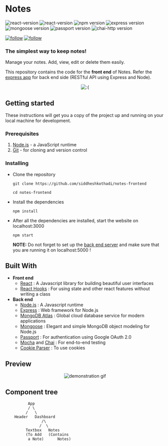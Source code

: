 # Notes

<p>
<img src='https://img.shields.io/badge/node%20%20-v%5E12.18.0-brightgreen' alt='react-version'/>
<img src='https://img.shields.io/badge/dynamic/json?color=%2361DBFB&label=react%20%20&prefix=v&query=dependencies.react&suffix=%20%20&url=https%3A%2F%2Fraw.githubusercontent.com%2Fsiddheshkothadi%2Fnotes-frontend%2Fmaster%2Fpackage.json' alt='react-version'/>
<img src='https://img.shields.io/badge/dynamic/json?color=green&label=npm%20%20&prefix=v&query=dependencies.npm&suffix=%20%20&url=https%3A%2F%2Fraw.githubusercontent.com%2Fsiddheshkothadi%2Fnotes-frontend%2Fmaster%2Fpackage.json' alt='npm version'/>
<img src='https://img.shields.io/badge/dynamic/json?color=%23A9A9A9&label=express%20%20&prefix=v&query=dependencies.express&suffix=%20%20&url=https%3A%2F%2Fraw.githubusercontent.com%2Fsiddheshkothadi%2Fnotes-backend%2Fmaster%2Fpackage.json' alt='express version'/>
<img src='https://img.shields.io/badge/dynamic/json?color=%23841F27&label=mongoose%20%20&prefix=v&query=dependencies.mongoose&suffix=%20%20&url=https%3A%2F%2Fraw.githubusercontent.com%2Fsiddheshkothadi%2Fnotes-backend%2Fmaster%2Fpackage.json' alt='mongoose version'/>
<img src='https://img.shields.io/badge/dynamic/json?color=%2332CD32&label=passport%20%20&prefix=v&query=dependencies.passport&suffix=%20%20&url=https%3A%2F%2Fraw.githubusercontent.com%2Fsiddheshkothadi%2Fnotes-backend%2Fmaster%2Fpackage.json' alt='passport version'/>
<img src='https://img.shields.io/badge/dynamic/json?color=%23805A46&label=chai-http&prefix=v&query=dependencies%5B%27chai-http%27%5D&suffix=%20%20&url=https%3A%2F%2Fraw.githubusercontent.com%2Fsiddheshkothadi%2Fnotes-backend%2Fmaster%2Fpackage.json' alt='chai-http version'/>

<a href='https://github.com/siddheshkothadi/'><img src='https://img.shields.io/github/followers/siddheshkothadi?label=Follow&style=social' alt='follow'/></a>
<a href='https://twitter.com/siddhesh_kt'><img src='https://img.shields.io/twitter/follow/siddhesh_kt?label=Follow%20siddhesh_kt&style=social' alt='follow'/></a>
</p>

### The simplest way to keep notes!

<p>Manage your notes. Add, view, edit or delete them easily.</p>
<p>This repository contains the code for the <b>front end</b> of Notes. Refer the <a href='https://github.com/siddheshkothadi/notes-backend'>express app</a> for back end side (RESTful API using Express and Node).</p>

<p align='center'>
  <img src='https://github.com/siddheshkothadi/notes-frontend/blob/preview/preview/Notes-Intro.gif' alt=':(' />
</p>

## Getting started

<p>These instructions will get you a copy of the project up and running on your local machine for development.</p>

### Prerequisites

<ol>
  <li><a href='https://nodejs.org/en/'>Node.js</a> - a JavaScript runtime</li>
  <li><a href='https://git-scm.com/downloads'>Git</a> - for cloning and version control</li>
</ol>

### Installing

<ul>
  <li><p>Clone the repository</p>
    
   ```
   git clone https://github.com/siddheshkothadi/notes-frontend
   ```
   ```
   cd notes-frontend
   ```

  </li> 
  <li><p>Install the dependencies</p>
    
   ```
   npm install
   ```

  </li>
  <li><p>After all the dependencies are installed, start the website on localhost:3000</p>
    
   ```
   npm start
   ```

  <p><b>NOTE:</b> Do not forget to set up the <a href='https://github.com/siddheshkothadi/notes-backend'>back end server</a> and make sure that you are running it on localhost:5000 !</p>
  </li>
</ul>

## Built With
<ul>
  <li><b>Front end</b>
    <ul>
      <li><a href='https://reactjs.org/'>React</a> : A Javascript library for building beautiful user interfaces</li>
      <li><a href='https://reactjs.org/docs/hooks-intro.html'>React Hooks</a> : For using state and other react features without writing a class</li>
    </ul>
  </li>
  <li><b>Back end</b>
    <ul>
      <li><a href='https://nodejs.org/en/'>Node.js</a> : A Javascript runtime</li>
      <li><a href='https://expressjs.com/'>Express</a> : Web framework for Node.js</li>
      <li><a href='https://www.mongodb.com/cloud/atlas'>MongoDB Atlas</a> : Global cloud database service for modern applications</li>
      <li><a href='https://mongoosejs.com/'>Mongoose</a> : Elegant and simple MongoDB object modeling for Node.js</li>
      <li><a href='http://www.passportjs.org/packages/passport-google-oauth2/'>Passport</a> : For authentication using Google OAuth 2.0</li>
      <li><a href='https://mochajs.org/'>Mocha</a> and <a href='https://www.chaijs.com/plugins/chai-http/'>Chai</a> : For end-to-end testing</li>
      <li><a href='http://expressjs.com/en/resources/middleware/cookie-parser.html'>Cookie Parser</a> : To use cookies</li>
    </ul>
  </li>
</ul>

## Preview

<p align='center'>
  <img src='https://github.com/siddheshkothadi/notes-frontend/blob/preview/preview/Notes.gif' alt='demonstration gif'/>
</p>

## Component tree

```
          App
          / \
         /   \
    Header   Dashboard
                /\
               /  \
         Textbox   Notes
         (To Add   (Contains 
          a Note)      Notes)
```
